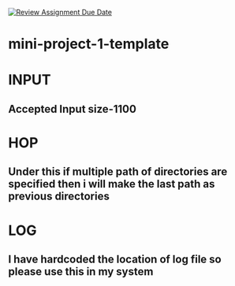 [![Review Assignment Due Date](https://classroom.github.com/assets/deadline-readme-button-22041afd0340ce965d47ae6ef1cefeee28c7c493a6346c4f15d667ab976d596c.svg)](https://classroom.github.com/a/Qiz9msrr)
# mini-project-1-template

# INPUT
## Accepted Input size-1100
# HOP 
## Under this if multiple path of directories are specified then i will make the last path as previous directories
# LOG 
## I have hardcoded the location of log file so please use this in my system

